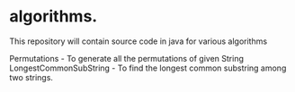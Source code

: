 # algorithms.
This repository will contain source code in java for various algorithms 

Permutations - To generate all the permutations of given String
LongestCommonSubString - To find the longest common substring among two strings.